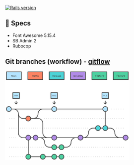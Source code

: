 [![Rails version](https://badgen.net/badge/rails/7.0.1/red)](https://npmjs.com/package/express)

## 🧬 Specs
 - Font Awesome 5.15.4
 - SB Admin 2
 - Rubocop

## Git branches (workflow) - [gitflow](https://www.atlassian.com/git/tutorials/comparing-workflows/gitflow-workflow)
<!-- ![Drag Racing](public/gitflow.svg) -->

<img src="public/gitflow.svg" width="400">